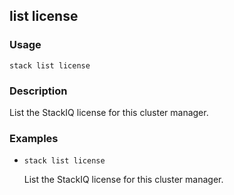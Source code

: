 ## list license

### Usage

`stack list license`

### Description

List the StackIQ license for this cluster manager.

### Examples

* `stack list license`

   List the StackIQ license for this cluster manager.



